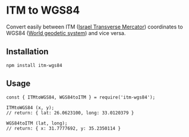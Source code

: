 # ITM to WGS84
Convert easily between ITM ([Israel Transverse Mercator](https://en.wikipedia.org/wiki/Israeli_Transverse_Mercator)) coordinates to WGS84 ([World geodetic system](https://en.wikipedia.org/wiki/WGS84)) and vice versa.


## Installation
```
npm install itm-wgs84
```


## Usage

```
const { ITMtoWGS84, WGS84toITM } = require('itm-wgs84');

ITMtoWGS84 (x, y);
// return: { lat: 26.0623100, long: 33.0120379 }

WGS84toITM (lat, long);
// return: { x: 31.7777692, y: 35.2350114 }

```
